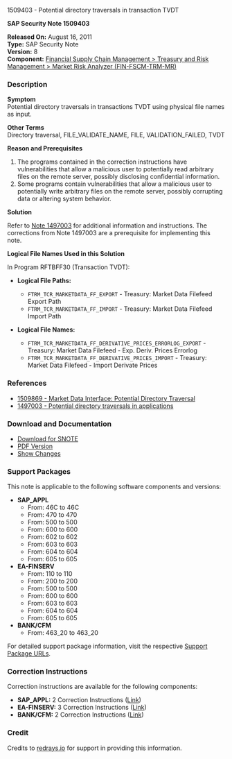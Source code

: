 1509403 - Potential directory traversals in transaction TVDT

**SAP Security Note 1509403**

**Released On:** August 16, 2011  
**Type:** SAP Security Note  
**Version:** 8  
**Component:** [Financial Supply Chain Management > Treasury and Risk Management > Market Risk Analyzer (FIN-FSCM-TRM-MR)](https://me.sap.com/servicessupport/knowledge/mynotes?tab=Search&sortBy=Relevance&filters=themk%25253Aeq~'FIN-FSCM-TRM-MR*'%25252BreleaseStatus%25253Aeq~'CustomerRelease'%25252BsecurityPatchDay%25253Aeq~'NotRestricted'%25252BfuzzyThreshold%25253Aeq~'0.9'&flag=mynotes)

### Description

**Symptom**  
Potential directory traversals in transactions TVDT using physical file names as input.

**Other Terms**  
Directory traversal, FILE_VALIDATE_NAME, FILE, VALIDATION_FAILED, TVDT

**Reason and Prerequisites**

1. The programs contained in the correction instructions have vulnerabilities that allow a malicious user to potentially read arbitrary files on the remote server, possibly disclosing confidential information.
2. Some programs contain vulnerabilities that allow a malicious user to potentially write arbitrary files on the remote server, possibly corrupting data or altering system behavior.

**Solution**

Refer to [Note 1497003](https://me.sap.com/notes/1497003) for additional information and instructions. The corrections from Note 1497003 are a prerequisite for implementing this note.

**Logical File Names Used in this Solution**

In Program RFTBFF30 (Transaction TVDT):

- **Logical File Paths:**
  - `FTRM_TCR_MARKETDATA_FF_EXPORT` - Treasury: Market Data Filefeed Export Path
  - `FTRM_TCR_MARKETDATA_FF_IMPORT` - Treasury: Market Data Filefeed Import Path

- **Logical File Names:**
  - `FTRM_TCR_MARKETDATA_FF_DERIVATIVE_PRICES_ERRORLOG_EXPORT` - Treasury: Market Data Filefeed - Exp. Deriv. Prices Errorlog
  - `FTRM_TCR_MARKETDATA_FF_DERIVATIVE_PRICES_IMPORT` - Treasury: Market Data Filefeed - Import Derivate Prices

### References

- [1509869 - Market Data Interface: Potential Directory Traversal](https://me.sap.com/notes/1509869)
- [1497003 - Potential directory traversals in applications](https://me.sap.com/notes/1497003)

### Download and Documentation

- [Download for SNOTE](https://notesdownloads.sap.com/note/0040000008943962017)
- [PDF Version](https://userapps.support.sap.com/sap/support/sfm/notes/print/0001509403?language=en-US&token=BDB26E225D4E8765523B48C3A251ADDF)
- [Show Changes](https://me.sap.com/notesLatestChanges/0001509403/E/diff)

### Support Packages

This note is applicable to the following software components and versions:

- **SAP_APPL**
  - From: 46C to 46C
  - From: 470 to 470
  - From: 500 to 500
  - From: 600 to 600
  - From: 602 to 602
  - From: 603 to 603
  - From: 604 to 604
  - From: 605 to 605
- **EA-FINSERV**
  - From: 110 to 110
  - From: 200 to 200
  - From: 500 to 500
  - From: 600 to 600
  - From: 603 to 603
  - From: 604 to 604
  - From: 605 to 605
- **BANK/CFM**
  - From: 463_20 to 463_20

For detailed support package information, visit the respective [Support Package URLs](https://me.sap.com/supportpackage/SAPKGPFA32).

### Correction Instructions

Correction instructions are available for the following components:

- **SAP_APPL:** 2 Correction Instructions ([Link](https://me.sap.com/corrins/0001509403/1))
- **EA-FINSERV:** 3 Correction Instructions ([Link](https://me.sap.com/corrins/0001509403/201))
- **BANK/CFM:** 2 Correction Instructions ([Link](https://me.sap.com/corrins/0001509403/59))

### Credit

Credits to [redrays.io](https://redrays.io) for support in providing this information.